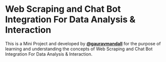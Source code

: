 # Web Scraping and Chat Bot Integration For Data Analysis & Interaction

This is a Mini Project and developed by [**@gauravmandall**]( https://gauravmandall.vercel.app/ ) for the purpose of learning and understanding the concepts of Web Scraping and Chat Bot Integration For Data Analysis & Interaction.